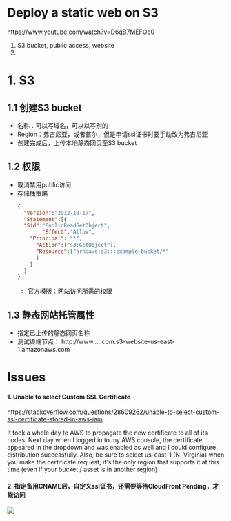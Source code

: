 # Deploy a static web on S3 
https://www.youtube.com/watch?v=D6qB7MEFOe0

1. S3 bucket, public access, website
2. 


# 1. S3
## 1.1 创建S3 bucket
- 名称：可以写域名，可以以写别的
- Region：弗吉尼亚，或者首尔，但是申请ssl证书时要手动改为弗吉尼亚
- 创建完成后，上传本地静态网页至S3 bucket

## 1.2 权限
- 取消禁用public访问
- 存储桶策略
  ```json
  {
    "Version":"2012-10-17",
    "Statement":[{
    "Sid":"PublicReadGetObject",
          "Effect":"Allow",
      "Principal": "*",
        "Action":["s3:GetObject"],
        "Resource":["arn:aws:s3:::example-bucket/*"
        ]
      }
    ]
  }
  ```
  - 官方模版：[网站访问所需的权限](https://docs.aws.amazon.com/zh_cn/AmazonS3/latest/dev/WebsiteAccessPermissionsReqd.html)
## 1.3 静态网站托管属性
- 指定已上传的静态网页名称
- 测试终端节点： http://www.....com.s3-website-us-east-1.amazonaws.com 




# Issues
#### 1. Unable to select Custom SSL Certificate 

https://stackoverflow.com/questions/28609262/unable-to-select-custom-ssl-certificate-stored-in-aws-iam

It took a whole day to AWS to propagate the new certificate to all of its nodes. 
Next day when I logged in to my AWS console, the certificate appeared in the dropdown and was enabled as well and I could configure distribution successfully.
Also, be sure to select us-east-1 (N. Virginia) when you make the certificate request; it's the only region that supports it at this time (even if your bucket / asset is in another region)

#### 2. 指定备用CNAME后，自定义ssl证书，还需要等待CloudFront Pending，才能访问
![](https://i.loli.net/2019/05/24/5ce794e7d214343217.png)
